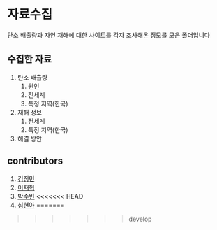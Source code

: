 # 자료수집

탄소 배출량과 자연 재해에 대한 사이트를 각자 조사해온 정모를 모은 폴더입니다



## 수집한 자료

1. 탄소 배출량
   1. 원인
   2. 전세계
   3. 특정 지역(한국)
2. 재해 정보
   1. 전세계
   2. 특정 지역(한국)
3. 해결 방안



## contributors

1. [김정민](https://github.com/LeeJeaHyuk/Multicampus-2210-ProjectGroup4/blob/master/%EC%9E%90%EB%A3%8C%EC%88%98%EC%A7%91/README_jm.md)
2. [이재혁](https://github.com/LeeJeaHyuk/Multicampus-2210-ProjectGroup4/blob/master/%EC%9E%90%EB%A3%8C%EC%88%98%EC%A7%91/README_jh.md)
3. [박수빈](https://github.com/LeeJeaHyuk/Multicampus-2210-ProjectGroup4/blob/master/%EC%9E%90%EB%A3%8C%EC%88%98%EC%A7%91/README_%EB%B0%95%EC%88%98%EB%B9%88.md)
<<<<<<< HEAD
4. [심현아](https://github.com/LeeJeaHyuk/Multicampus-2210-ProjectGroup4/blob/develop/%EC%9E%90%EB%A3%8C%EC%88%98%EC%A7%91/README_%EC%8B%AC%ED%98%84%EC%95%84.md)
=======
>>>>>>> develop
